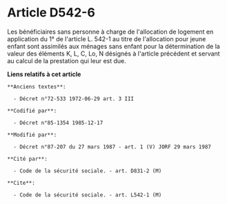 # Article D542-6

Les bénéficiaires sans personne à charge de l'allocation de logement en application du 1° de l'article L. 542-1 au titre de
l'allocation pour jeune enfant sont assimilés aux ménages sans enfant pour la détermination de la valeur des éléments K, L,
C, Lo, N désignés à l'article précédent et servant au calcul de la prestation qui leur est due.

**Liens relatifs à cet article**

	**Anciens textes**:

	  - Décret n°72-533 1972-06-29 art. 3 III

	**Codifié par**:

	  - Décret n°85-1354 1985-12-17

	**Modifié par**:

	  - Décret n°87-207 du 27 mars 1987 - art. 1 (V) JORF 29 mars 1987

	**Cité par**:

	  - Code de la sécurité sociale. - art. D831-2 (M)

	**Cite**:

	  - Code de la sécurité sociale. - art. L542-1 (M)
